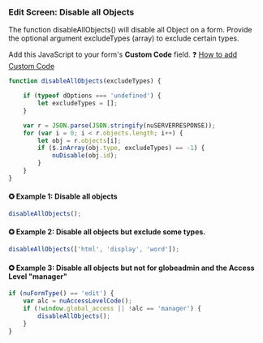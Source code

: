 ### Edit Screen: Disable all Objects

The function disableAllObjects() will disable all Object on a form.
Provide the optional argument excludeTypes (array) to exclude certain types.


Add this JavaScript to your form's **Custom Code** field.
   ❓ [How to add Custom Code](/codelib/common/form_add_custom_code_javascript.gif)


```javascript
function disableAllObjects(excludeTypes) {

    if (typeof dOptions === 'undefined') {
        let excludeTypes = [];
    }

    var r = JSON.parse(JSON.stringify(nuSERVERRESPONSE));
    for (var i = 0; i < r.objects.length; i++) {
        let obj = r.objects[i];
        if ($.inArray(obj.type, excludeTypes) == -1) {
            nuDisable(obj.id);
        }
    }
}


```

#### ✪ Example 1: Disable all objects
```javascript
disableAllObjects();
```

#### ✪ Example 2: Disable all objects but exclude some types.
```javascript
disableAllObjects(['html', 'display', 'word']);
```

#### ✪ Example 3: Disable all objects but not for globeadmin and the Access Level "manager"
```javascript
if (nuFormType() == 'edit') {
    var alc = nuAccessLevelCode();
    if (!window.global_access || !alc == 'manager') {
        disableAllObjects();
    }
}
```
